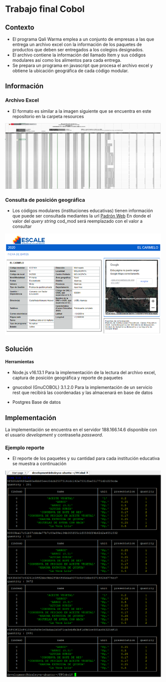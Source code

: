 # Trabajo final Cobol

## Contexto

- El programa Qali Warma emplea a un conjunto de empresas a las que entrega un archivo excel con la información de los paquetes de productos que deben ser entregados a los colegios designados.
- El archivo contiene la información del llamado Item y sus códigos modulares así como los alimentos para cada entrega.
- Se prepara un programa en javascript que procesa el archivo excel y obtiene la ubicación geográfica de cada código modular.

## Información

### Archivo Excel

- El formato es similar a la imagen siguiente que se encuentra en este repositorio en la carpeta resources

![Ejemplo Archivo](https://github.com/draleyva/TFCobol/blob/main/resources/qwexcel.png?raw=true)

### Consulta de posición geográfica

- Los códigos modulares (instituciones educativas) tienen información que puede ser consultada mediantes la url [Padrón Web](http://escale.minedu.gob.pe/PadronWeb/info/ce?cod_mod=0237404&anexo=0) En donde el valor del *query string* cod_mod será reemplazado con el valor a consultar

![Ejemplo Página](https://github.com/draleyva/TFCobol/blob/main/resources/padronweb.png?raw=true)

## Solución

#### Herramientas

- Node.js v16.13.1 Para la implementación de la lectura del archivo excel, captura de posición geográfica y reporte de paquetes

- gnucobol (GnuCOBOL) 3.1.2.0 Para la implementación de un servicio rest que recibirá las coordenadas y las almacenará en base de datos

- Postgres Base de datos

## Implementación

La implementación se encuentra en el servidor 188.166.14.6 disponible con el usuario *development* y contraseña *password*.

### Ejemplo reporte

- El reporte de los paquetes y su cantidad para cada institución educativa se muestra a continuación

![Ejemplo Reporte](https://github.com/draleyva/TFCobol/blob/main/resources/report.png?raw=true)
